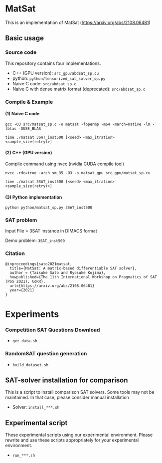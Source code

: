 # MatSat
This is an implementation of MatSat (https://arxiv.org/abs/2108.06481)

## Basic usage

### Source code
This repository contains four implementations.
- C++ (GPU version): `src_gpu/abdsat_sp.cu`
- python: `python/tensorized_sat_solver_sp.py`
- Naive C code: `src/abdsat_sp.c`
- Naive C with dense matrix format (deprecated): `src/abdsat_sp.c`

### Compile & Example

#### (1) Naive C code
```
gcc -O3 src/matsat_sp.c -o matsat -fopenmp -m64 -march=native -lm -lblas -DUSE_BLAS
```

```
time ./matsat 3SAT_inst500 [<seed> <max_itration> <sample_size(retry)>]
```

#### (2) C++ (GPU version)
Complie command using nvcc (nvidia CUDA compile tool)
```
nvcc -rdc=true -arch sm_35 -O3 -o matsat_gpu src_gpu/matsat_sp.cu
```

```
time ./matsat 3SAT_inst500 [<seed> <max_itration> <sample_size(retry)>]
```

#### (3) Python implementation
```
python python/matsat_sp.py 3SAT_inst500
```

### SAT problem
Input File = 3SAT instance in DIMACS format

Demo problem: `3SAT_inst500`

### Citation

```
@inproceedings{sato2021matsat,
  title={MatSat: A matrix-based differentiable SAT solver},
  author = {Taisuke Sato and Ryosuke Kojima},
  howpublished={The 11th International Workshop on Pragmatics of SAT (PoS 2021), CoRR},
  url={https://arxiv.org/abs/2108.06481}
  year={2021}
}
```

# Experiments

### Competition SAT Questions Download
- `get_data.sh`

### RandomSAT question generation
- `build_dataset.sh`

## SAT-solver installation for comparison
This is a script to install comparison SAT solvers. Some tools may not be maintained. In that case, please consider manual installation

- Solver: `install_***.sh`

## Experimental script
These experimental scripts using our experimental environment.
Please rewrite and use these scripts appropriately for your experimental environment.
- `run_***.sh`
  
